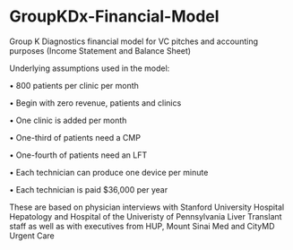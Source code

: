 # GroupKDx-Financial-Model
Group K Diagnostics financial model for VC pitches and accounting purposes (Income Statement and Balance Sheet)

Underlying assumptions used in the model:

• 800 patients per clinic per month

•	Begin with zero revenue, patients and clinics

•	One clinic is added per month

•	One-third of patients need a CMP

•	One-fourth of patients need an LFT

•	Each technician can produce one device per minute

•	Each technician is paid $36,000 per year

These are based on physician interviews with Stanford University Hospital Hepatology and Hospital of the Univeristy of Pennsylvania Liver Translant staff as well as with executives from HUP, Mount Sinai Med and CityMD Urgent Care
